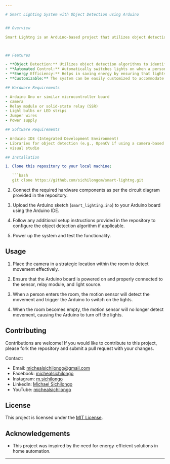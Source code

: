 ```yaml
---

# Smart Lighting System with Object Detection using Arduino


## Overview

Smart Lightng is an Arduino-based project that utilizes object detection to intelligently control lighting systems. With this project, you can automatically switch ON and OFF light bulbs based on the presence of a person in the room. This solution offers convenience, energy efficiency, and automation for various applications such as home automation, office spaces, and public buildings.



## Features

- **Object Detection:** Utilizes object detection algorithms to identify the presence of individuals in a room.
- **Automated Control:** Automatically switches lights on when a person enters the room and off when the room is empty.
- **Energy Efficiency:** Helps in saving energy by ensuring that lights are only turned on when needed.
- **Customizable:** The system can be easily customized to accommodate different types of light fixtures and room sizes and more!

## Hardware Requirements

- Arduino Uno or similar microcontroller board
- camera 
- Relay module or solid-state relay (SSR)
- Light bulbs or LED strips
- Jumper wires
- Power supply

## Software Requirements

- Arduino IDE (Integrated Development Environment)
- Libraries for object detection (e.g., OpenCV if using a camera-based approach)
- visual studio

## Installation

1. Clone this repository to your local machine:

   ```bash
   git clone https://github.com/sichilongom/smart-lightng.git
   ```

2. Connect the required hardware components as per the circuit diagram provided in the repository.

3. Upload the Arduino sketch (`smart_lighting.ino`) to your Arduino board using the Arduino IDE.

4. Follow any additional setup instructions provided in the repository to configure the object detection algorithm if applicable.

5. Power up the system and test the functionality.

## Usage

1. Place the camera in a strategic location within the room to detect movement effectively.

2. Ensure that the Arduino board is powered on and properly connected to the sensor, relay module, and light source.

3. When a person enters the room, the motion sensor will detect the movement and trigger the Arduino to switch on the lights.

4. When the room becomes empty, the motion sensor will no longer detect movement, causing the Arduino to turn off the lights.

## Contributing

Contributions are welcome! If you would like to contribute to this project, please fork the repository and submit a pull request with your changes.

Contact:
- Email: [michealsichilongo@gmail.com](mailto:michealsichilongo@gmail.com)
- Facebook: [michealsichilongo](https://www.facebook.com/profile.php?id=100009147133640)
- Instagram: [m.sichilongo](https://www.instagram.com/m.sichilongo?igsh=MXdqamFwbHMwaG5xdQ==)
- LinkedIn: [Michael Sichilongo](https://www.linkedin.com/in/michael-sichilongo-7b01a322a?utm_source=share&utm_campaign=share_via&utm_content=profile&utm_medium=android_app)
- YouTube: [michealsichilongo](https://youtube.com/@michealsichilongo?si=QcMuomDHvxePmTPL)


## License

This project is licensed under the [MIT License](LICENSE).

## Acknowledgements

- This project was inspired by the need for energy-efficient solutions in home automation.


---
```


